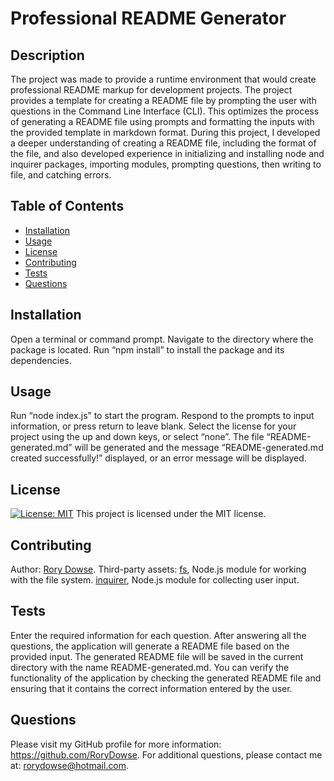# Professional README Generator

## Description

The project was made to provide a runtime environment that would create professional README markup for development projects. The project provides a template for creating a README file by prompting the user with questions in the Command Line Interface (CLI). This optimizes the process of generating a README file using prompts and formatting the inputs with the provided template in markdown format. During this project, I developed a deeper understanding of creating a README file, including the format of the file, and also developed experience in initializing and installing node and inquirer packages, importing modules, prompting questions, then writing to file, and catching errors.

## Table of Contents

- [Installation](#installation)
- [Usage](#usage)
- [License](#license)
- [Contributing](#contributing)
- [Tests](#tests)
- [Questions](#questions)

## Installation

Open a terminal or command prompt. Navigate to the directory where the package is located. Run “npm install” to install the package and its dependencies.

## Usage

Run “node index.js” to start the program. Respond to the prompts to input information, or press return to leave blank. Select the license for your project using the up and down keys, or select “none”. The file “README-generated.md” will be generated and the message “README-generated.md created successfully!” displayed, or an error message will be displayed.

## License

[![License: MIT](https://img.shields.io/badge/License-MIT-yellow.svg)](https://opensource.org/licenses/MIT)
This project is licensed under the MIT license.

## Contributing

Author: [Rory Dowse](https://github.com/RoryDowse). Third-party assets: [fs](https://nodejs.org/api/fs.html), Node.js module for working with the file system. [inquirer](https://www.npmjs.com/package/inquirer), Node.js module for collecting user input.

## Tests

Enter the required information for each question. After answering all the questions, the application will generate a README file based on the provided input. The generated README file will be saved in the current directory with the name README-generated.md. You can verify the functionality of the application by checking the generated README file and ensuring that it contains the correct information entered by the user.

## Questions

Please visit my GitHub profile for more information: https://github.com/RoryDowse.
For additional questions, please contact me at: rorydowse@hotmail.com.
